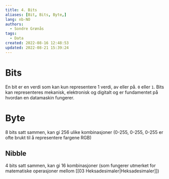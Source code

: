 ```yaml
---
title: 4. Bits
aliases: [Bit, Bits, Byte,]
lang: nb-NO
authors:
  - Sondre Grønås
tags:
  - Data
created: 2022-08-16 12:48:53
updated: 2022-08-21 15:39:24
---
```

# Bits
En bit er en verdi som kan kun representere 1 verdi, av eller på. `0` eller `1`. Bits kan representeres mekanisk, elektronisk og digitalt og er fundamentet på hvordan en datamaskin fungerer.

# Byte
8 bits satt sammen, kan gi 256 ulike kombinasjoner (0-255, 0-255, 0-255 er ofte brukt til å representere fargene RGB)

## Nibble
4 bits satt sammen, kan gi 16 kombinasjoner (som fungerer utmerket for matematiske operasjoner mellom [[03 Heksadesimaler|Heksadesimaler]])
